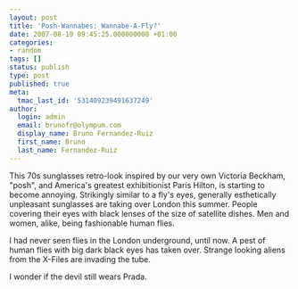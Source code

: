 ```yaml
---
layout: post
title: 'Posh-Wannabes: Wannabe-A-Fly?'
date: 2007-08-19 09:45:25.000000000 +01:00
categories:
- random
tags: []
status: publish
type: post
published: true
meta:
  tmac_last_id: '531409239491637249'
author:
  login: admin
  email: brunofr@olympum.com
  display_name: Bruno Fernandez-Ruiz
  first_name: Bruno
  last_name: Fernandez-Ruiz
---
```


This 70s sunglasses retro-look inspired by our very own Victoria
Beckham, "posh", and America's greatest exhibitionist Paris Hilton, is
starting to become annoying. Strikingly similar to a fly's eyes,
generally esthetically unpleasant sunglasses are taking over London
this summer. People covering their eyes with black lenses of the size
of satellite dishes. Men and women, alike, being fashionable human
flies.

<p>I had never seen flies in the London underground, until now. A pest of human flies with big dark black eyes has taken over. Strange looking aliens from the X-Files are invading the tube.</p>
<p>I wonder if the devil still wears Prada.</p>
